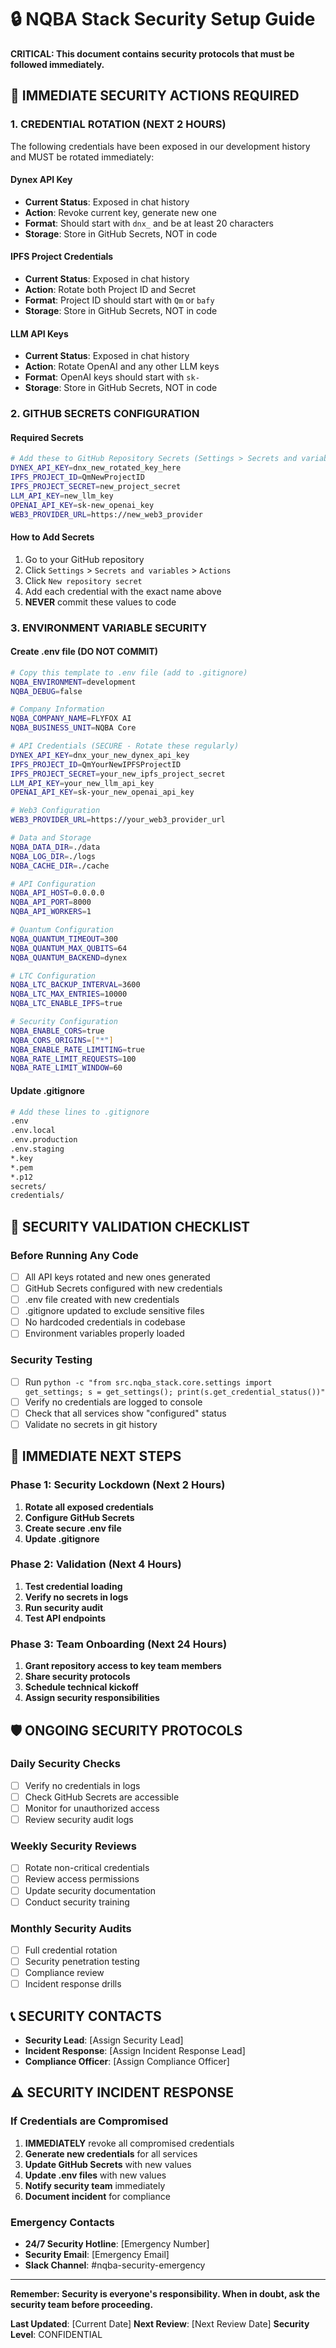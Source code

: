 # 🔒 NQBA Stack Security Setup Guide

**CRITICAL: This document contains security protocols that must be followed immediately.**

## 🚨 IMMEDIATE SECURITY ACTIONS REQUIRED

### 1. **CREDENTIAL ROTATION (NEXT 2 HOURS)**

The following credentials have been exposed in our development history and MUST be rotated immediately:

#### **Dynex API Key**
- **Current Status**: Exposed in chat history
- **Action**: Revoke current key, generate new one
- **Format**: Should start with `dnx_` and be at least 20 characters
- **Storage**: Store in GitHub Secrets, NOT in code

#### **IPFS Project Credentials**
- **Current Status**: Exposed in chat history
- **Action**: Rotate both Project ID and Secret
- **Format**: Project ID should start with `Qm` or `bafy`
- **Storage**: Store in GitHub Secrets, NOT in code

#### **LLM API Keys**
- **Current Status**: Exposed in chat history
- **Action**: Rotate OpenAI and any other LLM keys
- **Format**: OpenAI keys should start with `sk-`
- **Storage**: Store in GitHub Secrets, NOT in code

### 2. **GITHUB SECRETS CONFIGURATION**

#### **Required Secrets**
```bash
# Add these to GitHub Repository Secrets (Settings > Secrets and variables > Actions)
DYNEX_API_KEY=dnx_new_rotated_key_here
IPFS_PROJECT_ID=QmNewProjectID
IPFS_PROJECT_SECRET=new_project_secret
LLM_API_KEY=new_llm_key
OPENAI_API_KEY=sk-new_openai_key
WEB3_PROVIDER_URL=https://new_web3_provider
```

#### **How to Add Secrets**
1. Go to your GitHub repository
2. Click `Settings` > `Secrets and variables` > `Actions`
3. Click `New repository secret`
4. Add each credential with the exact name above
5. **NEVER** commit these values to code

### 3. **ENVIRONMENT VARIABLE SECURITY**

#### **Create .env file (DO NOT COMMIT)**
```bash
# Copy this template to .env file (add to .gitignore)
NQBA_ENVIRONMENT=development
NQBA_DEBUG=false

# Company Information
NQBA_COMPANY_NAME=FLYFOX AI
NQBA_BUSINESS_UNIT=NQBA Core

# API Credentials (SECURE - Rotate these regularly)
DYNEX_API_KEY=dnx_your_new_dynex_api_key
IPFS_PROJECT_ID=QmYourNewIPFSProjectID
IPFS_PROJECT_SECRET=your_new_ipfs_project_secret
LLM_API_KEY=your_new_llm_api_key
OPENAI_API_KEY=sk-your_new_openai_api_key

# Web3 Configuration
WEB3_PROVIDER_URL=https://your_web3_provider_url

# Data and Storage
NQBA_DATA_DIR=./data
NQBA_LOG_DIR=./logs
NQBA_CACHE_DIR=./cache

# API Configuration
NQBA_API_HOST=0.0.0.0
NQBA_API_PORT=8000
NQBA_API_WORKERS=1

# Quantum Configuration
NQBA_QUANTUM_TIMEOUT=300
NQBA_QUANTUM_MAX_QUBITS=64
NQBA_QUANTUM_BACKEND=dynex

# LTC Configuration
NQBA_LTC_BACKUP_INTERVAL=3600
NQBA_LTC_MAX_ENTRIES=10000
NQBA_LTC_ENABLE_IPFS=true

# Security Configuration
NQBA_ENABLE_CORS=true
NQBA_CORS_ORIGINS=["*"]
NQBA_ENABLE_RATE_LIMITING=true
NQBA_RATE_LIMIT_REQUESTS=100
NQBA_RATE_LIMIT_WINDOW=60
```

#### **Update .gitignore**
```bash
# Add these lines to .gitignore
.env
.env.local
.env.production
.env.staging
*.key
*.pem
*.p12
secrets/
credentials/
```

## 🔐 **SECURITY VALIDATION CHECKLIST**

### **Before Running Any Code**
- [ ] All API keys rotated and new ones generated
- [ ] GitHub Secrets configured with new credentials
- [ ] .env file created with new credentials
- [ ] .gitignore updated to exclude sensitive files
- [ ] No hardcoded credentials in codebase
- [ ] Environment variables properly loaded

### **Security Testing**
- [ ] Run `python -c "from src.nqba_stack.core.settings import get_settings; s = get_settings(); print(s.get_credential_status())"`
- [ ] Verify no credentials are logged to console
- [ ] Check that all services show "configured" status
- [ ] Validate no secrets in git history

## 🚀 **IMMEDIATE NEXT STEPS**

### **Phase 1: Security Lockdown (Next 2 Hours)**
1. **Rotate all exposed credentials**
2. **Configure GitHub Secrets**
3. **Create secure .env file**
4. **Update .gitignore**

### **Phase 2: Validation (Next 4 Hours)**
1. **Test credential loading**
2. **Verify no secrets in logs**
3. **Run security audit**
4. **Test API endpoints**

### **Phase 3: Team Onboarding (Next 24 Hours)**
1. **Grant repository access to key team members**
2. **Share security protocols**
3. **Schedule technical kickoff**
4. **Assign security responsibilities**

## 🛡️ **ONGOING SECURITY PROTOCOLS**

### **Daily Security Checks**
- [ ] Verify no credentials in logs
- [ ] Check GitHub Secrets are accessible
- [ ] Monitor for unauthorized access
- [ ] Review security audit logs

### **Weekly Security Reviews**
- [ ] Rotate non-critical credentials
- [ ] Review access permissions
- [ ] Update security documentation
- [ ] Conduct security training

### **Monthly Security Audits**
- [ ] Full credential rotation
- [ ] Security penetration testing
- [ ] Compliance review
- [ ] Incident response drills

## 📞 **SECURITY CONTACTS**

- **Security Lead**: [Assign Security Lead]
- **Incident Response**: [Assign Incident Response Lead]
- **Compliance Officer**: [Assign Compliance Officer]

## ⚠️ **SECURITY INCIDENT RESPONSE**

### **If Credentials are Compromised**
1. **IMMEDIATELY** revoke all compromised credentials
2. **Generate new credentials** for all services
3. **Update GitHub Secrets** with new values
4. **Update .env files** with new values
5. **Notify security team** immediately
6. **Document incident** for compliance

### **Emergency Contacts**
- **24/7 Security Hotline**: [Emergency Number]
- **Security Email**: [Emergency Email]
- **Slack Channel**: #nqba-security-emergency

---

**Remember: Security is everyone's responsibility. When in doubt, ask the security team before proceeding.**

**Last Updated**: [Current Date]
**Next Review**: [Next Review Date]
**Security Level**: CONFIDENTIAL
